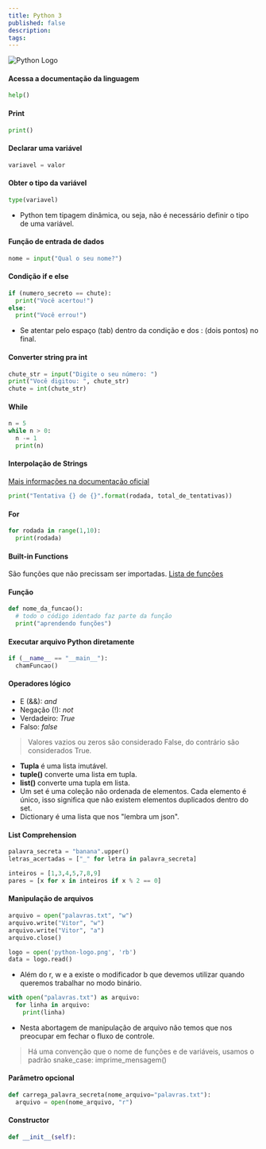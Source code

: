 ```yaml
---
title: Python 3
published: false
description:
tags:
---
```


![Python Logo](https://i.imgur.com/AnQzJUL.png)

#### Acessa a documentação da linguagem

```python
help()
```

#### Print

```python
print()
```

#### Declarar uma variável

```python
variavel = valor
```

#### Obter o tipo da variável

```python
type(variavel)
```

- Python tem tipagem dinâmica, ou seja, não é necessário definir o tipo de uma variável.

#### Função de entrada de dados

```python
nome = input("Qual o seu nome?")
```

#### Condição if e else

```python
if (numero_secreto == chute):
  print("Você acertou!")
else:
  print("Você errou!")
```

- Se atentar pelo espaço (tab) dentro da condição e dos : (dois pontos) no final.

#### Converter string pra int

```python
chute_str = input("Digite o seu número: ")
print("Você digitou: ", chute_str)
chute = int(chute_str)
```

#### While

```python
n = 5
while n > 0:
  n -= 1
  print(n)

```

#### Interpolação de Strings

[Mais informações na documentação oficial](https://docs.python.org/3/library/string.html#formatexamples)

```python
print("Tentativa {} de {}".format(rodada, total_de_tentativas))

```

#### For

```python
for rodada in range(1,10):
  print(rodada)
```

#### Built-in Functions

São funções que não precissam ser importadas.
[Lista de funções](https://docs.python.org/3/library/functions.html)

#### Função

```python
def nome_da_funcao():
  # todo o código identado faz parte da função
  print("aprendendo funções")
```

#### Executar arquivo Python diretamente

```python
if (__name__ == "__main__"):
  chamFuncao()
```

#### Operadores lógico

- E (&&): _and_
- Negação (!): _not_
- Verdadeiro: _True_
- Falso: _false_

> Valores vazios ou zeros são considerado False, do contrário são considerados True.

- **Tupla** é uma lista imutável.
- **tuple()** converte uma lista em tupla.
- **list()** converte uma tupla em lista.
- Um set é uma coleção não ordenada de elementos. Cada elemento é único, isso significa que não existem elementos duplicados dentro do set.
- Dictionary é uma lista que nos "lembra um json".

#### List Comprehension

```python
palavra_secreta = "banana".upper()
letras_acertadas = ["_" for letra in palavra_secreta]
```

```python
inteiros = [1,3,4,5,7,8,9]
pares = [x for x in inteiros if x % 2 == 0]
```

#### Manipulação de arquivos

```python
arquivo = open("palavras.txt", "w")
arquivo.write("Vitor", "w")
arquivo.write("Vitor", "a")
arquivo.close()

logo = open('python-logo.png', 'rb')
data = logo.read()
```

- Além do r, w e a existe o modificador b que devemos utilizar quando queremos trabalhar no modo binário.

```python
with open("palavras.txt") as arquivo:
  for linha in arquivo:
    print(linha)
```

- Nesta abortagem de manipulação de arquivo não temos que nos preocupar em fechar o fluxo de controle.

> Há uma convenção que o nome de funções e de variáveis, usamos o padrão snake_case: imprime_mensagem()

#### Parâmetro opcional

```python
def carrega_palavra_secreta(nome_arquivo="palavras.txt"):
  arquivo = open(nome_arquivo, "r")
```

#### Constructor

```python
def __init__(self):
```
